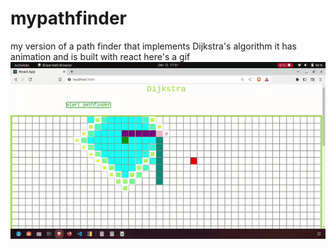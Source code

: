 # mypathfinder
my version of a path finder that implements Dijkstra's algorithm
it has animation and is built with react
here's a gif
![](pathfinder.gif)
